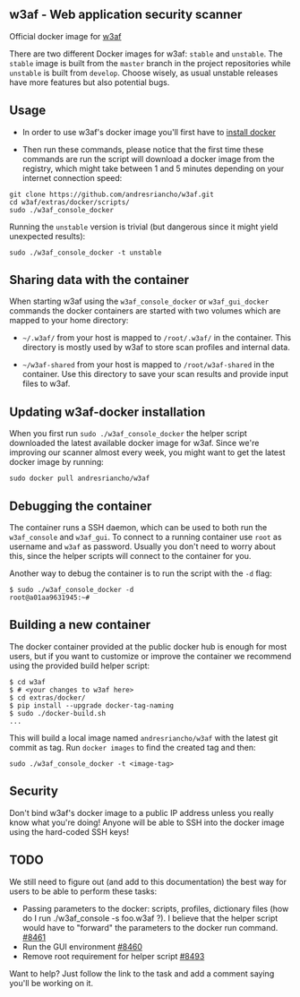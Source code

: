## w3af - Web application security scanner
Official docker image for [w3af](http://w3af.org/)

There are two different Docker images for w3af: `stable` and `unstable`. The
`stable` image is built from the `master` branch in the project repositories while
`unstable` is built from `develop`. Choose wisely, as usual unstable releases have
more features but also potential bugs.

## Usage

 * In order to use w3af's docker image you'll first have to
 [install docker](http://docs.docker.com/installation/)
 
 * Then run these commands, please notice that the first time these commands are
 run the script will download a docker image from the registry, which might take
 between 1 and 5 minutes depending on your internet connection speed:

```
git clone https://github.com/andresriancho/w3af.git
cd w3af/extras/docker/scripts/
sudo ./w3af_console_docker
```

Running the `unstable` version is trivial (but dangerous since it might yield
unexpected results):

```
sudo ./w3af_console_docker -t unstable
```

## Sharing data with the container

When starting w3af using the `w3af_console_docker` or `w3af_gui_docker` commands
the docker containers are started with two volumes which are mapped to your
home directory:

 * `~/.w3af/` from your host is mapped to `/root/.w3af/` in the container.
 This directory is mostly used by w3af to store scan profiles and internal data.
 
 * `~/w3af-shared` from your host is mapped to `/root/w3af-shared` in the container.
 Use this directory to save your scan results and provide input files to w3af.

## Updating w3af-docker installation

When you first run `sudo ./w3af_console_docker` the helper script downloaded the
latest available docker image for w3af. Since we're improving our scanner almost
every week, you might want to get the latest docker image by running:

```
sudo docker pull andresriancho/w3af
```

## Debugging the container

The container runs a SSH daemon, which can be used to both run the `w3af_console`
and `w3af_gui`. To connect to a running container use `root` as username and
`w3af` as password. Usually you don't need to worry about this, since the helper
scripts will connect to the container for you.

Another way to debug the container is to run the script with the `-d` flag: 

```
$ sudo ./w3af_console_docker -d
root@a01aa9631945:~# 
```

## Building a new container

The docker container provided at the public docker hub is enough for most users,
but if you want to customize or improve the container we recommend using the
provided build helper script:

```
$ cd w3af
$ # <your changes to w3af here>
$ cd extras/docker/
$ pip install --upgrade docker-tag-naming
$ sudo ./docker-build.sh
...
```

This will build a local image named `andresriancho/w3af` with the latest git
commit as tag. Run `docker images` to find the created tag and then:

```
sudo ./w3af_console_docker -t <image-tag>
```

## Security

Don't bind w3af's docker image to a public IP address unless you really know
what you're doing! Anyone will be able to SSH into the docker image using the
hard-coded SSH keys! 

## TODO

We still need to figure out (and add to this documentation) the best way for
users to be able to perform these tasks:
 
 * Passing parameters to the docker: scripts, profiles, dictionary files
   (how do I run ./w3af_console -s foo.w3af ?). I believe that the helper script
   would have to "forward" the parameters to the docker run command.
   [#8461](https://github.com/andresriancho/w3af/issues/8461)
 * Run the GUI environment [#8460](https://github.com/andresriancho/w3af/issues/8460)
 * Remove root requirement for helper script [#8493](https://github.com/andresriancho/w3af/issues/8493)

Want to help? Just follow the link to the task and add a comment saying you'll
be working on it.
